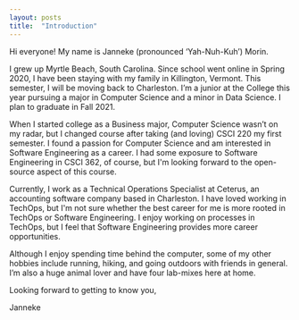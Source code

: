 ```yaml
---
layout: posts
title:  "Introduction"
---
```

Hi everyone! My name is Janneke (pronounced ‘Yah-Nuh-Kuh’) Morin. 

I grew up Myrtle Beach, South Carolina. Since school went online in Spring 2020, I have been staying with my family in Killington, Vermont. This semester, I will be moving back to Charleston. I’m a junior at the College this year pursuing a major in Computer Science and a minor in Data Science. I plan to graduate in Fall 2021.

When I started college as a Business major, Computer Science wasn’t on my radar, but I changed course after taking (and loving) CSCI 220 my first semester. I found a passion for Computer Science and am interested in Software Engineering as a career. I had some exposure to Software Engineering in CSCI 362, of course, but I'm looking forward to the open-source aspect of this course.

Currently, I work as a Technical Operations Specialist at Ceterus, an accounting software company based in Charleston. I have loved working in TechOps, but I'm not sure whether the best career for me is more rooted in TechOps or Software Engineering. I enjoy working on processes in TechOps, but I feel that Software Engineering provides more career opportunities.

Although I enjoy spending time behind the computer, some of my other hobbies include running, hiking, and going outdoors with friends in general. I’m also a huge animal lover and have four lab-mixes here at home.



Looking forward to getting to know you,


Janneke
